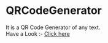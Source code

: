# QRCodeGenerator
It is a QR Code Generator of any text.
<br>
Have a Look :- [Click here](https://rghvgrv.github.io/QRCodeGenerator/)
